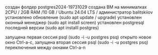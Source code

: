 создан фолдер postgres2024-19731029
создана ВМ на минималках 2CPU / 2GB RAM /10 GB / Ubuntu 24.04 LTS / администратор balitskiiov
установлено обновление (sudo apt update / upgrade)
установлен оконный менеджер (sudo apt install screen)
установлен postgresql последней версии (sudo apt installl postgres)

запущена первая сессия psql (sudo -i -u postgres psq)
открыто новое окно Ctrl-a-c, запущена вторая сессия psql (sudo -i -u postgres psq)
переключения между окнами Ctrl-a-n

